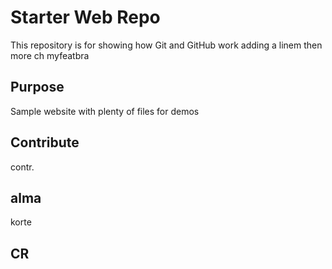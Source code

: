 # Starter Web Repo

This repository is for showing how Git and GitHub work
adding a linem then more ch myfeatbra

## Purpose

Sample website with plenty of files for demos

## Contribute

contr.

## alma

korte

## CR
